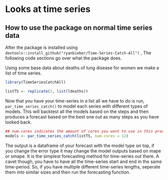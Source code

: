 # Looks at time series


## How to use the package on normal time series data

After the package is installed using ```devtools::install_github("ryanbieber/Time-Series-Catch-All")``` , The following code sections go over what the package does.

Using some base data about deaths of lung disease for women we make a list of time series.

``` r
library(TimeSeriesCatchAll)
```

``` r
listTS <- replicate(2, list(ldeaths))
```

Now that you have your time-series in a list all we have to do is run, ``` par_time_series_catch()``` to model each series with different types of models. This will backtest all the models based on the steps and then produces a forecast based on the best one out as many steps as you have looked back.

```r
## num.cores indicates the amount of cores you want to use in this process
models <- par_time_series_catch(listTS, num.cores = 12)
```

The output is a dataframe of your forecast with the model type on top, if you change the error type it may change the model outputs based on mape or smape. It is the simplest forecasting method for time-series out there. A cavet though, you have to have all the time-series start and end in the same time-period. So, if you have multiple different time-series lengths, seperate them into similar sizes and then run the forecasting function.
